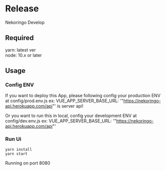 # Release

Nekoringo Develop

## Required

yarn: latest ver <br />
node: 10.x or later

## Usage

### Config ENV
If you want to deploy this App, please following config your production ENV at config/prod.env.js
 ex: VUE_APP_SERVER_BASE_URL: '"https://nekoringo-api.herokuapp.com/api"'
is server api!

Or you want to run this in local, config your development ENV at config/dev.env.js
 ex: VUE_APP_SERVER_BASE_URL: '"https://nekoringo-api.herokuapp.com/api"'


### Run Ui

```
yarn install
yarn start
```
Running on port 8080
